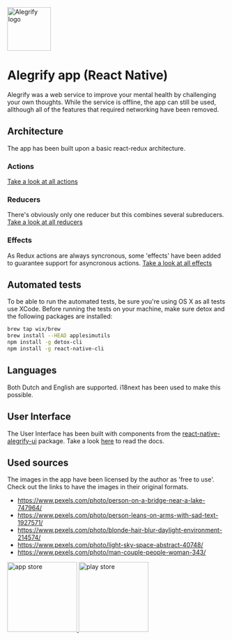 <img src="https://alegrify.com/logo-app.png" alt="Alegrify logo" height="100" />

# Alegrify app (React Native)

Alegrify was a web service to improve your mental health by challenging your own thoughts.
While the service is offline, the app can still be used, allthough all of the features that required networking have been removed.

## Architecture

The app has been built upon a basic react-redux architecture.

### Actions

[Take a look at all actions](https://github.com/dejakob/react-native-alegrify-offline/tree/master/src/store-actions)

### Reducers

There's obviously only one reducer but this combines several subreducers.
[Take a look at all reducers](https://github.com/dejakob/react-native-alegrify-offline/tree/master/src/store-reducers)

### Effects

As Redux actions are always syncronous, some 'effects' have been added to guarantee support for asyncronous actions.
[Take a look at all effects](https://github.com/dejakob/react-native-alegrify-offline/tree/master/src/store-fx)

## Automated tests

To be able to run the automated tests, be sure you're using OS X as all tests use XCode.
Before running the tests on your machine, make sure detox and the following packages are installed:

```bash
brew tap wix/brew
brew install --HEAD applesimutils
npm install -g detox-cli
npm install -g react-native-cli
```

## Languages

Both Dutch and English are supported. i18next has been used to make this possible.

## User Interface

The User Interface has been built with components from the [react-native-alegrify-ui](https://www.npmjs.com/package/react-native-alegrify-ui) package. Take a look [here](https://dejakob.com/react-native-alegrify-ui) to read the docs.

## Used sources

The images in the app have been licensed by the author as 'free to use'.
Check out the links to have the images in their original formats.

* https://www.pexels.com/photo/person-on-a-bridge-near-a-lake-747964/
* https://www.pexels.com/photo/person-leans-on-arms-with-sad-text-1927571/
* https://www.pexels.com/photo/blonde-hair-blur-daylight-environment-214574/
* https://www.pexels.com/photo/light-sky-space-abstract-40748/
* https://www.pexels.com/photo/man-couple-people-woman-343/



<a href="https://itunes.apple.com/app/alegrify/id1450090646" title="app store">
  <img alt="app store" src="https://alegrify.com/apple_store.png" width="160" />
</a>
<a href="https://play.google.com/store/apps/details?id=com.alegrify" title="play store">
  <img alt="play store" src="https://alegrify.com/google-play.png" width="160" />
</a>
